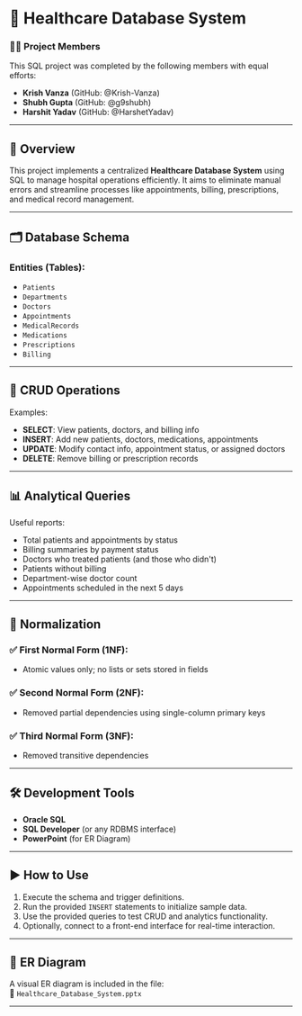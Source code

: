 
# 🏥 Healthcare Database System

### 👨‍💻 Project Members
This SQL project was completed by the following members with equal efforts:
- **Krish Vanza** (GitHub: @Krish-Vanza) 
- **Shubh Gupta** (GitHub: @g9shubh)  
- **Harshit Yadav**  (GitHub: @HarshetYadav) 

---

## 📖 Overview

This project implements a centralized **Healthcare Database System** using SQL to manage hospital operations efficiently. It aims to eliminate manual errors and streamline processes like appointments, billing, prescriptions, and medical record management.

---



## 🗂️ Database Schema

### Entities (Tables):
- `Patients`
- `Departments`
- `Doctors`
- `Appointments`
- `MedicalRecords`
- `Medications`
- `Prescriptions`
- `Billing`

---


## 🔄 CRUD Operations

Examples:
- **SELECT**: View patients, doctors, and billing info  
- **INSERT**: Add new patients, doctors, medications, appointments  
- **UPDATE**: Modify contact info, appointment status, or assigned doctors  
- **DELETE**: Remove billing or prescription records  

---

## 📊 Analytical Queries

Useful reports:
- Total patients and appointments by status  
- Billing summaries by payment status  
- Doctors who treated patients (and those who didn't)  
- Patients without billing  
- Department-wise doctor count  
- Appointments scheduled in the next 5 days  

---

## 🧹 Normalization

### ✅ First Normal Form (1NF):
- Atomic values only; no lists or sets stored in fields  

### ✅ Second Normal Form (2NF):
- Removed partial dependencies using single-column primary keys  

### ✅ Third Normal Form (3NF):
- Removed transitive dependencies

---

## 🛠 Development Tools

- **Oracle SQL**
- **SQL Developer** (or any RDBMS interface)
- **PowerPoint** (for ER Diagram)

---

## ▶️ How to Use

1. Execute the schema and trigger definitions.
2. Run the provided `INSERT` statements to initialize sample data.
3. Use the provided queries to test CRUD and analytics functionality.
4. Optionally, connect to a front-end interface for real-time interaction.

---

## 🧬 ER Diagram

A visual ER diagram is included in the file:  
📄 `Healthcare_Database_System.pptx`

---


